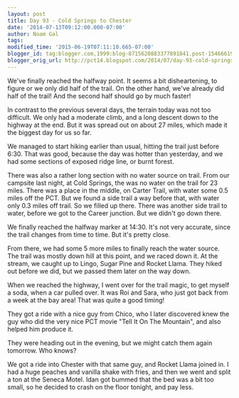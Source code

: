 ```yaml
---
layout: post
title: Day 93 - Cold Springs to Chester
date: '2014-07-13T09:12:00.000-07:00'
author: Noam Gal
tags:
modified_time: '2015-06-19T07:11:10.665-07:00'
blogger_id: tag:blogger.com,1999:blog-8715620883377891841.post-1546661978600832945
blogger_orig_url: http://pct14.blogspot.com/2014/07/day-93-cold-springs-to-chester.html
---
```

We've finally reached the halfway point. It seems a bit disheartening, to figure or we only did half of the trail. On the other hand, we've already did half of the trail! And the second half should go by much faster!

In contrast to the previous several days, the terrain today was not too difficult. We only had a moderate climb, and a long descent down to the highway at the end. But it was spread out on about 27 miles, which made it the biggest day for us so far.

We managed to start hiking earlier than usual, hitting the trail just before 6:30. That was good, because the day was hotter than yesterday, and we had some sections of exposed ridge line, or burnt forest.

There was also a rather long section with no water source on trail. From our campsite last night, at Cold Springs, the was no water on the trail for 23 miles. There was a place in the middle, on Carter Trail, with water some 0.5 miles off the PCT. But we found a side trail a way before that, with water only 0.3 miles off trail. So we filled up there. There was another side trail to water, before we got to the Career junction. But we didn't go down there.

We finally reached the halfway marker at 14:30. It's not very accurate, since the trail changes from time to time. But it's pretty close.

From there, we had some 5 more miles to finally reach the water source. The trail was mostly down hill at this point, and we raced down it. At the stream, we caught up to Lingo, Sugar Pine and Rocket Llama. They hiked out before we did, but we passed them later on the way down.

When we reached the highway, I went over for the trail magic, to get myself a soda, when a car pulled over. It was Roi and Sara, who just got back from a week at the bay area! That was quite a good timing!

They got a ride with a nice guy from Chico, who I later discovered knew the guy who did the very nice PCT movie "Tell It On The Mountain", and also helped him produce it.

They were heading out in the evening, but we might catch them again tomorrow. Who knows?

We got a ride into Chester with that same guy, and Rocket Llama joined in. I had a huge peaches and vanilla shake with fries, and then we went and split a ton at the Seneca Motel. Idan got bummed that the bed was a bit too small, so he decided to crash on the floor tonight, and pay less.
